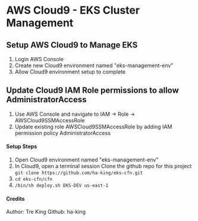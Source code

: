 # AWS Cloud9 - EKS Cluster Management 

## Setup AWS Cloud9 to Manage EKS
1. Login AWS Console
2. Create new Cloud9 environment named "eks-management-env"
3. Allow Cloud9 environment setup to complete

## Update Cloud9 IAM Role permissions to allow AdministratorAccess
1. Use AWS Console and navigate to IAM -> Role -> AWSCloud9SSMAccessRole
2. Update existing role AWSCloud9SSMAccessRole by adding IAM permission policy AdministratorAccess

#### Setup Steps
1. Open Cloud9 environment named "eks-management-env"
2. In Cloud9, open a terminal session Clone the github repo for this project `git clone https://github.com/ha-king/eks-cfn.git`
3. `cd eks-cfn/cfn`
4. `/bin/sh deploy.sh EKS-DEV us-east-1`

#### Credits
Author: Tre King
Github: ha-king